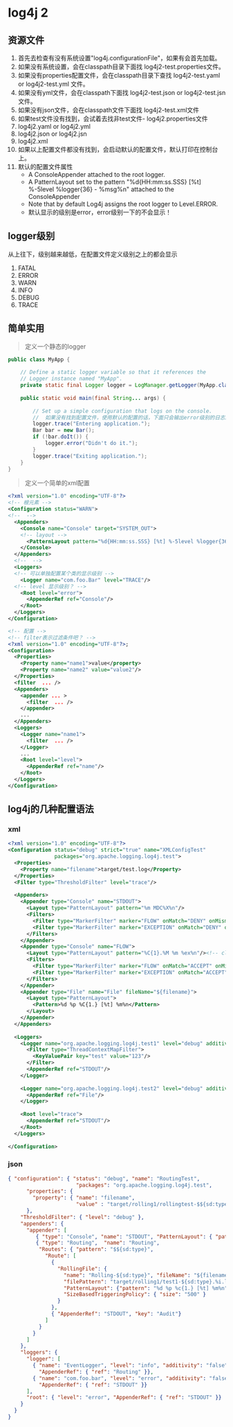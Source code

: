 # log4j 2

## 资源文件

1. 首先去检查有没有系统设置"log4j.configurationFile"，如果有会首先加载。
2. 如果没有系统设置，会在classpath目录下面找 log4j2-test.properties文件。
3. 如果没有properties配置文件，会在classpath目录下查找 log4j2-test.yaml or log4j2-test.yml 文件。
4. 如果没有yml文件，会在classpath下面找 log4j2-test.json or log4j2-test.jsn文件。
5. 如果没有json文件，会在classpath文件下面找 log4j2-test.xml文件
6. 如果test文件没有找到，会试着去找非test文件- log4j2.properties文件
7. log4j2.yaml or log4j2.yml
8. log4j2.json or log4j2.jsn
9. log4j2.xml
10. 如果以上配置文件都没有找到，会启动默认的配置文件，默认打印在控制台上。
11. 默认的配置文件属性
    + A ConsoleAppender attached to the root logger.
    + A PatternLayout set to the pattern "%d{HH:mm:ss.SSS} [%t] %-5level %logger{36} - %msg%n" attached to the ConsoleAppender
    + Note that by default Log4j assigns the root logger to Level.ERROR.
    + 默认显示的级别是error，error级别一下的不会显示！

## logger级别

从上往下，级别越来越低，在配置文件定义级别之上的都会显示

1. FATAL
2. ERROR
3. WARN
4. INFO
5. DEBUG
6. TRACE

## 简单实用

> 定义一个静态的logger

```java  {.line-numbers}
public class MyApp {
 
    // Define a static logger variable so that it references the
    // Logger instance named "MyApp".
    private static final Logger logger = LogManager.getLogger(MyApp.class);
 
    public static void main(final String... args) {
 
        // Set up a simple configuration that logs on the console.
        //  如果没有找到配置文件，使用默认的配置的话，下面只会输出error级别的日志。
        logger.trace("Entering application.");
        Bar bar = new Bar();
        if (!bar.doIt()) {
            logger.error("Didn't do it.");
        }
        logger.trace("Exiting application.");
    }
}
```

> 定义一个简单的xml配置

``` xml {.line-numbers}
<?xml version="1.0" encoding="UTF-8"?>
<!-- 根元素 -->
<Configuration status="WARN">
<!--  -->
  <Appenders>
    <Console name="Console" target="SYSTEM_OUT">
    <!-- layout -->
      <PatternLayout pattern="%d{HH:mm:ss.SSS} [%t] %-5level %logger{36} - %msg%n"/>
    </Console>
  </Appenders>
  <!--  -->
  <Loggers>
  <!-- 可以单独配置某个类的显示级别 -->
    <Logger name="com.foo.Bar" level="TRACE"/>
  <!-- level 显示级别？ -->
    <Root level="error">
      <AppenderRef ref="Console"/>
    </Root>
  </Loggers>
</Configuration>

<!-- 配置 -->
<!-- filter表示过滤条件吧？ -->
<?xml version="1.0" encoding="UTF-8"?>;
<Configuration>
  <Properties>
    <Property name="name1">value</property>
    <Property name="name2" value="value2"/>
  </Properties>
  <filter  ... />
  <Appenders>
    <appender ... >
      <filter  ... />
    </appender>
    ...
  </Appenders>
  <Loggers>
    <Logger name="name1">
      <filter  ... />
    </Logger>
    ...
    <Root level="level">
      <AppenderRef ref="name"/>
    </Root>
  </Loggers>
</Configuration>
```

## log4j的几种配置语法

### xml

``` xml {.line-numbers}
<?xml version="1.0" encoding="UTF-8"?>
<Configuration status="debug" strict="true" name="XMLConfigTest"
               packages="org.apache.logging.log4j.test">
  <Properties>
    <Property name="filename">target/test.log</Property>
  </Properties>
  <Filter type="ThresholdFilter" level="trace"/>
 
  <Appenders>
    <Appender type="Console" name="STDOUT">
      <Layout type="PatternLayout" pattern="%m MDC%X%n"/>
      <Filters>
        <Filter type="MarkerFilter" marker="FLOW" onMatch="DENY" onMismatch="NEUTRAL"/>
        <Filter type="MarkerFilter" marker="EXCEPTION" onMatch="DENY" onMismatch="ACCEPT"/>
      </Filters>
    </Appender>
    <Appender type="Console" name="FLOW">
      <Layout type="PatternLayout" pattern="%C{1}.%M %m %ex%n"/><!-- class and line number -->
      <Filters>
        <Filter type="MarkerFilter" marker="FLOW" onMatch="ACCEPT" onMismatch="NEUTRAL"/>
        <Filter type="MarkerFilter" marker="EXCEPTION" onMatch="ACCEPT" onMismatch="DENY"/>
      </Filters>
    </Appender>
    <Appender type="File" name="File" fileName="${filename}">
      <Layout type="PatternLayout">
        <Pattern>%d %p %C{1.} [%t] %m%n</Pattern>
      </Layout>
    </Appender>
  </Appenders>
 
  <Loggers>
    <Logger name="org.apache.logging.log4j.test1" level="debug" additivity="false">
      <Filter type="ThreadContextMapFilter">
        <KeyValuePair key="test" value="123"/>
      </Filter>
      <AppenderRef ref="STDOUT"/>
    </Logger>
 
    <Logger name="org.apache.logging.log4j.test2" level="debug" additivity="false">
      <AppenderRef ref="File"/>
    </Logger>
 
    <Root level="trace">
      <AppenderRef ref="STDOUT"/>
    </Root>
  </Loggers>
 
</Configuration>
```

### json

``` json {.line-numbers}
{ "configuration": { "status": "debug", "name": "RoutingTest",
                      "packages": "org.apache.logging.log4j.test",
      "properties": {
        "property": { "name": "filename",
                      "value" : "target/rolling1/rollingtest-$${sd:type}.log" }
      },
    "ThresholdFilter": { "level": "debug" },
    "appenders": {
      "appender": [
         { "type": "Console", "name": "STDOUT", "PatternLayout": { "pattern": "%m%n" }, "ThresholdFilter": { "level": "debug" }},
         { "type": "Routing",  "name": "Routing",
          "Routes": { "pattern": "$${sd:type}",
            "Route": [
              {
                "RollingFile": {
                  "name": "Rolling-${sd:type}", "fileName": "${filename}",
                  "filePattern": "target/rolling1/test1-${sd:type}.%i.log.gz",
                  "PatternLayout": {"pattern": "%d %p %c{1.} [%t] %m%n"},
                  "SizeBasedTriggeringPolicy": { "size": "500" }
                }
              },
              { "AppenderRef": "STDOUT", "key": "Audit"}
            ]
          }
        }
      ]
    },
    "loggers": {
      "logger": [
        { "name": "EventLogger", "level": "info", "additivity": "false",
          "AppenderRef": { "ref": "Routing" }},
        { "name": "com.foo.bar", "level": "error", "additivity": "false",
          "AppenderRef": { "ref": "STDOUT" }}
      ],
      "root": { "level": "error", "AppenderRef": { "ref": "STDOUT" }}
    }
  }
}
```